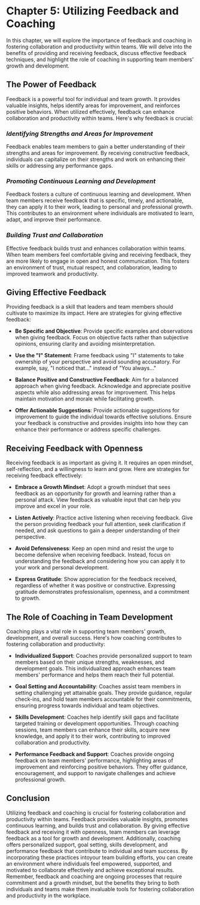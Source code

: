 Chapter 5: Utilizing Feedback and Coaching
==========================================

In this chapter, we will explore the importance of feedback and coaching in fostering collaboration and productivity within teams. We will delve into the benefits of providing and receiving feedback, discuss effective feedback techniques, and highlight the role of coaching in supporting team members' growth and development.

**The Power of Feedback**
-------------------------

Feedback is a powerful tool for individual and team growth. It provides valuable insights, helps identify areas for improvement, and reinforces positive behaviors. When utilized effectively, feedback can enhance collaboration and productivity within teams. Here's why feedback is crucial:

### *Identifying Strengths and Areas for Improvement*

Feedback enables team members to gain a better understanding of their strengths and areas for improvement. By receiving constructive feedback, individuals can capitalize on their strengths and work on enhancing their skills or addressing any performance gaps.

### *Promoting Continuous Learning and Development*

Feedback fosters a culture of continuous learning and development. When team members receive feedback that is specific, timely, and actionable, they can apply it to their work, leading to personal and professional growth. This contributes to an environment where individuals are motivated to learn, adapt, and improve their performance.

### *Building Trust and Collaboration*

Effective feedback builds trust and enhances collaboration within teams. When team members feel comfortable giving and receiving feedback, they are more likely to engage in open and honest communication. This fosters an environment of trust, mutual respect, and collaboration, leading to improved teamwork and productivity.

**Giving Effective Feedback**
-----------------------------

Providing feedback is a skill that leaders and team members should cultivate to maximize its impact. Here are strategies for giving effective feedback:

* **Be Specific and Objective**: Provide specific examples and observations when giving feedback. Focus on objective facts rather than subjective opinions, ensuring clarity and avoiding misinterpretation.

* **Use the "I" Statement**: Frame feedback using "I" statements to take ownership of your perspective and avoid sounding accusatory. For example, say, "I noticed that..." instead of "You always..."

* **Balance Positive and Constructive Feedback**: Aim for a balanced approach when giving feedback. Acknowledge and appreciate positive aspects while also addressing areas for improvement. This helps maintain motivation and morale while facilitating growth.

* **Offer Actionable Suggestions**: Provide actionable suggestions for improvement to guide the individual towards effective solutions. Ensure your feedback is constructive and provides insights into how they can enhance their performance or address specific challenges.

**Receiving Feedback with Openness**
------------------------------------

Receiving feedback is as important as giving it. It requires an open mindset, self-reflection, and a willingness to learn and grow. Here are strategies for receiving feedback effectively:

* **Embrace a Growth Mindset**: Adopt a growth mindset that sees feedback as an opportunity for growth and learning rather than a personal attack. View feedback as valuable input that can help you improve and excel in your role.

* **Listen Actively**: Practice active listening when receiving feedback. Give the person providing feedback your full attention, seek clarification if needed, and ask questions to gain a deeper understanding of their perspective.

* **Avoid Defensiveness**: Keep an open mind and resist the urge to become defensive when receiving feedback. Instead, focus on understanding the feedback and considering how you can apply it to your work and personal development.

* **Express Gratitude**: Show appreciation for the feedback received, regardless of whether it was positive or constructive. Expressing gratitude demonstrates professionalism, openness, and a commitment to growth.

**The Role of Coaching in Team Development**
--------------------------------------------

Coaching plays a vital role in supporting team members' growth, development, and overall success. Here's how coaching contributes to fostering collaboration and productivity:

* **Individualized Support**: Coaches provide personalized support to team members based on their unique strengths, weaknesses, and development goals. This individualized approach enhances team members' performance and helps them reach their full potential.

* **Goal Setting and Accountability**: Coaches assist team members in setting challenging yet attainable goals. They provide guidance, regular check-ins, and hold team members accountable for their commitments, ensuring progress towards individual and team objectives.

* **Skills Development**: Coaches help identify skill gaps and facilitate targeted training or development opportunities. Through coaching sessions, team members can enhance their skills, acquire new knowledge, and apply it to their work, contributing to improved collaboration and productivity.

* **Performance Feedback and Support**: Coaches provide ongoing feedback on team members' performance, highlighting areas of improvement and reinforcing positive behaviors. They offer guidance, encouragement, and support to navigate challenges and achieve professional growth.

**Conclusion**
--------------

Utilizing feedback and coaching is crucial for fostering collaboration and productivity within teams. Feedback provides valuable insights, promotes continuous learning, and builds trust and collaboration. By giving effective feedback and receiving it with openness, team members can leverage feedback as a tool for growth and development. Additionally, coaching offers personalized support, goal setting, skills development, and performance feedback that contribute to individual and team success. By incorporating these practices intoyour team building efforts, you can create an environment where individuals feel empowered, supported, and motivated to collaborate effectively and achieve exceptional results. Remember, feedback and coaching are ongoing processes that require commitment and a growth mindset, but the benefits they bring to both individuals and teams make them invaluable tools for fostering collaboration and productivity in the workplace.
